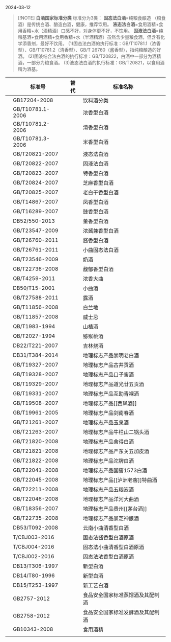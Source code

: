 2024-03-12


> [!NOTE] **白酒国家标准分类**
>标准分为3类：
**固态法白酒**=纯粮食酿造 （粮食酒）是传统白酒、酿造白酒，健康，推荐饮用。
**液态法白酒**=食用酒精+食用香精+水（酒精酒）口感不好，对身体更不好，不饮用。
**固液法白酒**=纯粮基酒+食用酒精+食用香精+水（半酒精酒）虽然含少量粮食酒，但含有化学添香剂，最好不饮用。
(1)固态法白酒的执行标准：GB/T10781.1（浓香型）、GB/T10781.2（清香型）、GB/T 26760（酱香型），指纯粮酿造的好酒。
(2)固液结合法白酒的执行标准：GB/T20822，白酒中一部分为酒精酒，一部分为粮食酒。
(3)液态法白酒的执行标准：GB/T20821，以食用酒精为酒基。


|     | 标准号              | 替代  | 标准名称              |
| --- | ---------------- | --- | ----------------- |
|     | GB17204-2008     |     | 饮料酒分类<br>         |
|     | GB/T10781.1-2006 |     | 浓香型白酒             |
|     | GB/T10781.2-2006 |     | 清香型白酒             |
|     | GB/T10781.3-2006 |     | 米香型白酒             |
|     | GB/T20821-2007   |     | 液态法白酒             |
|     | GB/T20822-2007   |     | 固液法白酒<br>         |
|     | GB/T20823-2007   |     | 特香型白酒             |
|     | GB/T20824-2007   |     | 芝麻香型白酒<br>        |
|     | GB/T20825-2007   |     | 老白干香型白酒<br>       |
|     | GB/T14867-2007   |     | 凤香型白酒             |
|     | GB/T16289-2007   |     | 豉香型白酒             |
|     | DB52/550-2013    |     | 董香型白酒             |
|     | GB/T23547-2009   |     | 浓酱兼香型白酒<br>       |
|     | GB/T26760-2011   |     | 酱香型白酒<br>         |
|     | GB/T26761-2011   |     | 小曲固态法白酒           |
|     | GB/T23546-2009   |     | 奶酒                |
|     | GB/T22736-2008   |     | 馥郁香型白酒            |
|     | QB/T4259-2011    |     | 浓香大曲              |
|     | DB50/T15-2001    |     | 小曲酒               |
|     | GB/T27588-2011   |     | 露酒                |
|     | GB/T11856-2008   |     | 白兰地               |
|     | GB/T11857-2008   |     | 威士忌               |
|     | QB/T1983-1994    |     | 山楂酒               |
|     | QB/T2027-1994    |     | 猕猴桃酒<br>          |
|     | DB22/T221-2007   |     | 吉林烧酒              |
|     | DB31/T384-2014   |     | 地理标志产品崇明老白酒       |
|     | GB/T19327-2007   |     | 地理标志产品古井贡酒        |
|     | GB/T19328-2007   |     | 地理标志产品口子窖酒        |
|     | GB/T19329-2007   |     | 地理标志产品道光廿五贡酒      |
|     | GB/T19331-2007   |     | 地理标志产品互助青裸酒       |
|     | GB/T19508-2007   |     | 地理标志产品[[西凤酒]]     |
|     | GB/T19961-2005   |     | 地理标志产品剑南春酒        |
|     | GB/T21261-2007   |     | 地理标志产品玉泉酒         |
|     | GB/T21263-2007   |     | 地理标志产品牛栏山二锅头酒     |
|     | GB/T21820-2008   |     | 地理标志产品舍得白酒        |
|     | GB/T21821-2008   |     | 地理标志产品严东关五加皮酒     |
|     | GB/T21822-2008   |     | 地理标志产品沱牌白酒        |
|     | GB/T22041-2008   |     | 地理标志产品国窖1573白酒    |
|     | GB/T22045-2008   |     | 地理标志产品[[泸洲老窖]]特曲酒 |
|     | GB/T22211-2008   |     | 地理标志产品五粮液酒        |
|     | GB/T22046-2008   |     | 地理标志产品洋河大曲酒       |
|     | GB/T18356-2007   |     | 地理标志产品贵州[[茅台酒]]   |
|     | GB/T22735-2008   |     | 地理标志产品景芝神酿酒       |
|     | DB53/T092-2008   |     | 云南小曲清香型白酒         |
|     | T/CBJ003-2016    |     | 固态法酱香型白酒原酒        |
|     | T/CBJ004-2016    |     | 固态法小曲清香型白酒原酒      |
|     | T/CBJ002-2016    |     | 固态法浓香型白酒原酒        |
|     | DB13/T306-1997   |     | 新型白酒              |
|     | DB14/T80-1996    |     | 新型白酒              |
|     | DB15/T253-1997   |     | 新工艺白酒             |
|     | GB2757-2012      |     | 食品安全国家标准蒸馏酒及其配制酒  |
|     | GB2758-2012      |     | 食品安全国家标准发酵酒及其配制酒  |
|     | GB10343-2008     |     | 食用酒精              |
|     |                  |     |                   |
